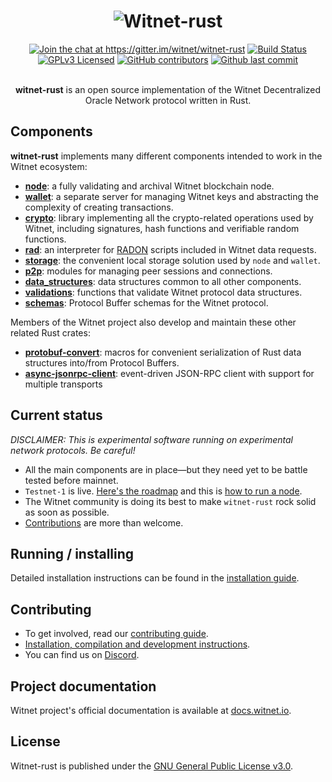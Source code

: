 <div align="center">
    <h1><img src="https://raw.githubusercontent.com/witnet/witnet-rust/master/.github/header.png" alt="Witnet-rust"/></a></h1>
    <a href="https://gitter.im/witnet/witnet-rust?utm_source=badge&utm_medium=badge&utm_campaign=pr-badge&utm_content=badge"><img src="https://badges.gitter.im/witnet/witnet-rust.svg" alt="Join the chat at https://gitter.im/witnet/witnet-rust" /></a>
    <a href="https://travis-ci.com/witnet/witnet-rust"><img src="https://travis-ci.com/witnet/witnet-rust.svg?branch=master" alt="Build Status" /></a>
    <a href="https://github.com/witnet/witnet-rust/blob/master/LICENSE"><img src="https://img.shields.io/github/license/witnet/witnet-rust.svg" alt="GPLv3 Licensed" /></a>
    <a href="https://github.com/witnet/witnet-rust/graphs/contributors"><img src="https://img.shields.io/github/contributors/witnet/witnet-rust.svg" alt="GitHub contributors" /></a>
    <a href="https://github.com/witnet/witnet-rust/commits/master"><img src="https://img.shields.io/github/last-commit/witnet/witnet-rust.svg" alt="Github last commit" /></a>
    <br/><br/>
    <p><strong>witnet-rust</strong> is an open source implementation of the Witnet Decentralized Oracle Network protocol written in Rust.</p>
</div>

## Components
__witnet-rust__ implements many different components intended to work in the Witnet ecosystem:
- __[node]__: a fully validating and archival Witnet blockchain node.
- __[wallet]__: a separate server for managing Witnet keys and abstracting the complexity of creating transactions.
- __[crypto]__: library implementing all the crypto-related operations used by Witnet, including signatures, hash functions and verifiable random functions.
- __[rad]__: an interpreter for [RADON] scripts included in Witnet data requests.  
- __[storage]__: the convenient local storage solution used by `node` and `wallet`.
- __[p2p]__: modules for managing peer sessions and connections.
- __[data_structures]__: data structures common to all other components.
- __[validations]__: functions that validate Witnet protocol data structures.
- __[schemas]__: Protocol Buffer schemas for the Witnet protocol.

Members of the Witnet project also develop and maintain these other related Rust crates:
- __[protobuf-convert]__: macros for convenient serialization of Rust data structures into/from Protocol Buffers.
- __[async-jsonrpc-client]__: event-driven JSON-RPC client with support for multiple transports

## Current status

_DISCLAIMER: This is experimental software running on experimental network protocols. Be careful!_

- All the main components are in place—but they need yet to be battle tested before mainnet. 
- `Testnet-1` is live. [Here's the roadmap][roadmap] and this is [how to run a node].
- The Witnet community is doing its best to make `witnet-rust` rock solid as soon as possible.
- [Contributions](CONTRIBUTING.md) are more than welcome.

## Running / installing

Detailed installation instructions can be found in the [installation guide][install].

## Contributing

- To get involved, read our [contributing guide][contributing].
- [Installation, compilation and development instructions][development].
- You can find us on [Discord].

## Project documentation

Witnet project's official documentation is available at [docs.witnet.io][docs].

## License

Witnet-rust is published under the [GNU General Public License v3.0][license].

[node]: https://github.com/witnet/witnet-rust/tree/master/node
[wallet]: https://github.com/witnet/witnet-rust/tree/master/wallet
[crypto]: https://github.com/witnet/witnet-rust/tree/master/crypto
[rad]: https://github.com/witnet/witnet-rust/tree/master/rad
[storage]: https://github.com/witnet/witnet-rust/tree/master/storage
[p2p]: https://github.com/witnet/witnet-rust/tree/master/p2p
[data_structures]: https://github.com/witnet/witnet-rust/tree/master/data_structures
[validations]: https://github.com/witnet/witnet-rust/tree/master/validations
[schemas]: https://github.com/witnet/witnet-rust/blob/master/schemas/witnet/witnet.proto
[protobuf-convert]: https://github.com/witnet/protobuf-convert
[async-jsonrpc-client]: https://github.com/witnet/async-jsonrpc-client
[roadmap]: https://medium.com/witnet/an-updated-witnet-roadmap-to-mainnet-cb8543c534a4
[how to run a node]: https://medium.com/witnet/how-to-run-a-full-node-on-the-witnet-testnet-911986b8add3
[docs]: https://docs.witnet.io
[install]: https://docs.witnet.io/get-started/install
[Contributing]: https://docs.witnet.io/contributing
[development]: https://docs.witnet.io/development
[RADON]: https://docs.witnet.io/protocol/data-requests/overview/#the-rad-engine
[Discord]: https://discord.gg/FDPPv7H
[license]: https://github.com/witnet/witnet-rust/blob/master/LICENSE